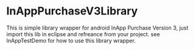 InAppPurchaseV3Library
======================

This is simple library wrapper for android InApp Purchase Version 3, just import this lib in eclipse and refreance from your project. see InAppTestDemo for how to use this library wrapper.
